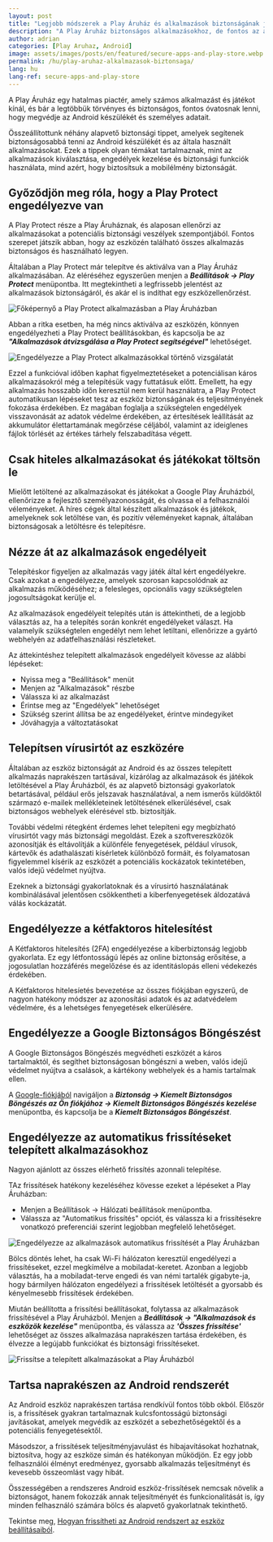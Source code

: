 ```yaml
---
layout: post
title: "Legjobb módszerek a Play Áruház és alkalmazások biztonságának javításához"
description: "A Play Áruház biztonságos alkalmazásokhoz, de fontos az alapvető biztonsági tippek és extra védelem. Ismerje meg, hogyan fokozhatja eszköze biztonságát."
author: adrian
categories: [Play Aruhaz, Android]
image: assets/images/posts/en/featured/secure-apps-and-play-store.webp
permalink: /hu/play-aruhaz-alkalmazasok-biztonsaga/
lang: hu
lang-ref: secure-apps-and-play-store
---
```


A Play Áruház egy hatalmas piactér, amely számos alkalmazást és játékot kínál, és bár a legtöbbük törvényes és biztonságos, fontos óvatosnak lenni, hogy megvédje az Android készülékét és személyes adatait.

Összeállítottunk néhány alapvető biztonsági tippet, amelyek segítenek biztonságosabbá tenni az Android készülékét és az általa használt alkalmazásokat. Ezek a tippek olyan témákat tartalmaznak, mint az alkalmazások kiválasztása, engedélyek kezelése és biztonsági funkciók használata, mind azért, hogy biztosítsuk a mobilélmény biztonságát.


## Győződjön meg róla, hogy a Play Protect engedélyezve van

A Play Protect része a Play Áruháznak, és alaposan ellenőrzi az alkalmazásokat a potenciális biztonsági veszélyek szempontjából. Fontos szerepet játszik abban, hogy az eszközén található összes alkalmazás biztonságos és használható legyen.

Általában a Play Protect már telepítve és aktiválva van a Play Áruház alkalmazásában. Az eléréséhez egyszerűen menjen a ***Beállítások → Play Protect*** menüpontba. Itt megtekintheti a legfrissebb jelentést az alkalmazások biztonságáról, és akár el is indíthat egy eszközellenőrzést.

<img alt="Főképernyő a Play Protect alkalmazásban a Play Áruházban" title="Főképernyő a Play Protect alkalmazásban a Play Áruházban" loading="lazy" class="article-image large-width-img" src="{{site.baseurl}}/assets/images/posts/hu/biztonsagos-alkalmazasok-es-play-aruhaz/play-protect-fokpernyo.webp">

Abban a ritka esetben, ha még nincs aktiválva az eszközén, könnyen engedélyezheti a Play Protect beállításokban, és kapcsolja be az ***"Alkalmazások átvizsgálása a Play Protect segítségével"*** lehetőséget.

<img alt="Engedélyezze a Play Protect alkalmazásokkal történő vizsgálatát" title="Engedélyezze a Play Protect alkalmazásokkal történő vizsgálatát" loading="lazy" class="article-image large-width-img" src="{{site.baseurl}}/assets/images/posts/hu/biztonsagos-alkalmazasok-es-play-aruhaz/alkalmazasok-ellenorzese-play-protect-tel.webp">

Ezzel a funkcióval időben kaphat figyelmeztetéseket a potenciálisan káros alkalmazásokról még a telepítésük vagy futtatásuk előtt. Emellett, ha egy alkalmazás hosszabb időn keresztül nem kerül használatra, a Play Protect automatikusan lépéseket tesz az eszköz biztonságának és teljesítményének fokozása érdekében. Ez magában foglalja a szükségtelen engedélyek visszavonását az adatok védelme érdekében, az értesítések leállítását az akkumulátor élettartamának megőrzése céljából, valamint az ideiglenes fájlok törlését az értékes tárhely felszabadítása végett.

## Csak hiteles alkalmazásokat és játékokat töltsön le

Mielőtt letöltené az alkalmazásokat és játékokat a Google Play Áruházból, ellenőrizze a fejlesztő személyazonosságát, és olvassa el a felhasználói véleményeket. A híres cégek által készített alkalmazások és játékok, amelyeknek sok letöltése van, és pozitív véleményeket kapnak, általában biztonságosak a letöltésre és telepítésre.

## Nézze át az alkalmazások engedélyeit 

Telepítéskor figyeljen az alkalmazás vagy játék által kért engedélyekre. Csak azokat a engedélyezze, amelyek szorosan kapcsolódnak az alkalmazás működéséhez; a felesleges, opcionális vagy szükségtelen jogosultságokat kerülje el.

Az alkalmazások engedélyeit telepítés után is áttekintheti, de a legjobb választás az, ha a telepítés során konkrét engedélyeket választ. Ha valamelyik szükségtelen engedélyt nem lehet letiltani, ellenőrizze a gyártó webhelyén az adatfelhasználási részleteket.

Az áttekintéshez telepített alkalmazások engedélyeit kövesse az alábbi lépéseket:
- Nyissa meg a "Beállítások" menüt
- Menjen az "Alkalmazások" részbe
- Válassza ki az alkalmazást
- Érintse meg az "Engedélyek" lehetőséget
- Szükség szerint állítsa be az engedélyeket, érintve mindegyiket
- Jóváhagyja a változtatásokat

## Telepítsen vírusirtót az eszközére

Általában az eszköz biztonságát az Android és az összes telepített alkalmazás naprakészen tartásával, kizárólag az alkalmazások és játékok letöltésével a Play Áruházból, és az alapvető biztonsági gyakorlatok betartásával, például erős jelszavak használatával, a nem ismerős küldőktől származó e-mailek mellékleteinek letöltésének elkerülésével, csak biztonságos webhelyek elérésével stb. biztosítják.

További védelmi rétegként érdemes lehet telepíteni egy megbízható vírusirtót vagy más biztonsági megoldást. Ezek a szoftvereszközök azonosítják és eltávolítják a különféle fenyegetések, például vírusok, kártevők és adathalászati kísérletek különböző formáit, és folyamatosan figyelemmel kísérik az eszközét a potenciális kockázatok tekintetében, valós idejű védelmet nyújtva.

Ezeknek a biztonsági gyakorlatoknak és a vírusirtó használatának kombinálásával jelentősen csökkentheti a kiberfenyegetések áldozatává válás kockázatát.

## Engedélyezze a kétfaktoros hitelesítést

A Kétfaktoros hitelesítés (2FA) engedélyezése a kiberbiztonság legjobb gyakorlata. Ez egy létfontosságú lépés az online biztonság erősítése, a jogosulatlan hozzáférés megelőzése és az identitáslopás elleni védekezés érdekében.

A Kétfaktoros hitelesíetés bevezetése az összes fiókjában egyszerű, de nagyon hatékony módszer az azonosítási adatok és az adatvédelem védelmére, és a lehetséges fenyegetések elkerülésére.

## Engedélyezze a Google Biztonságos Böngészést

A Google Biztonságos Böngészés megvédheti eszközét a káros tartalmaktól, és segíthet biztonságosan böngészni a weben, valós idejű védelmet nyújtva a csalások, a kártékony webhelyek és a hamis tartalmak ellen.

A [Google-fiókjából](https://myaccount.google.com/security) navigáljon a ***Biztonság → Kiemelt Biztonságos Böngészés az Ön fiókjához → Kiemelt Biztonságos Böngészés kezelése*** menüpontba, és kapcsolja be a ***Kiemelt Biztonságos Böngészést***.

## Engedélyezze az automatikus frissítéseket telepített alkalmazásokhoz

Nagyon ajánlott az összes elérhető frissítés azonnali telepítése.

TAz frissítések hatékony kezeléséhez kövesse ezeket a lépéseket a Play Áruházban:
- Menjen a Beállítások → Hálózati beállítások menüpontba.
- Válassza az "Automatikus frissítés" opciót, és válassza ki a frissítésekre vonatkozó preferenciái szerint legjobban megfelelő lehetőséget.

<img alt="Engedélyezze az alkalmazások automatikus frissítését a Play Áruházban" title="Engedélyezze az alkalmazások automatikus frissítését a Play Áruházban" loading="lazy" class="article-image large-width-img" src="{{site.baseurl}}/assets/images/posts/hu/biztonsagos-alkalmazasok-es-play-aruhaz/automatikus-frissites-engedelyezese-alkalmazasok-play-aruhazbol.webp">

Bölcs döntés lehet, ha csak Wi-Fi hálózaton keresztül engedélyezi a frissítéseket, ezzel megkímélve a mobiladat-keretet. Azonban a legjobb választás, ha a mobiladat-terve engedi és van némi tartalék gigabyte-ja, hogy bármilyen hálózaton engedélyezi a frissítések letöltését a gyorsabb és kényelmesebb frissítések érdekében.

Miután beállította a frissítési beállításokat, folytassa az alkalmazások frissítésével a Play Áruházból. Menjen a ***Beállítások → "Alkalmazások és eszközök kezelése"*** menüpontba, és válassza az ***'Összes frissítése'*** lehetőséget az összes alkalmazása naprakészen tartása érdekében, és élvezze a legújabb funkciókat és biztonsági frissítéseket.

<img alt="Frissítse a telepített alkalmazásokat a Play Áruházból" title="Frissítse a telepített alkalmazásokat a Play Áruházból" loading="lazy" class="article-image large-width-img" src="{{site.baseurl}}/assets/images/posts/hu/biztonsagos-alkalmazasok-es-play-aruhaz/Frissites-az-osszes-alkalmazas-es-jatek-a-play-aruhazbol.webp">

## Tartsa naprakészen az Android rendszerét

Az Android eszköz naprakészen tartása rendkívül fontos több okból. Először is, a frissítések gyakran tartalmaznak kulcsfontosságú biztonsági javításokat, amelyek megvédik az eszközét a sebezhetőségektől és a potenciális fenyegetésektől.

Másodszor, a frissítések teljesítményjavulást és hibajavításokat hozhatnak, biztosítva, hogy az eszköze simán és hatékonyan működjön. Ez egy jobb felhasználói élményt eredményez, gyorsabb alkalmazás teljesítményt és kevesebb összeomlást vagy hibát.

Összességében a rendszeres Android eszköz-frissítések nemcsak növelik a biztonságot, hanem fokozzák annak teljesítményét és funkcionalitását is, így minden felhasználó számára bölcs és alapvető gyakorlatnak tekinthető.

Tekintse meg, [Hogyan frissítheti az Android rendszert az eszköz beállításaiból]({{site.baseurl}}/hu/android-frissites#1-módszer-hogyan-frissítse-az-android-rendszert-a-készülék-beállításaiból).